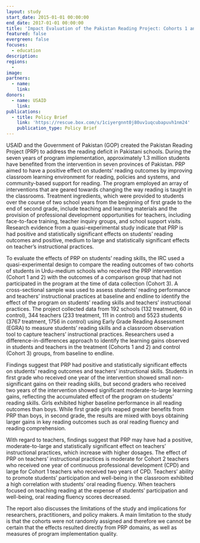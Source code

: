```yaml
---
layout: study
start_date: 2015-01-01 00:00:00
end_date: 2017-01-01 00:00:00
title: 'Impact Evaluation of the Pakistan Reading Project: Cohorts 1 and 2'
featured: false
evergreen: false
focuses:
  - education
description:
regions:
  -
image:
partners:
  - name:
    link:
donors:
  - name: USAID
    link:
publications:
  - title: Policy Brief
    link: 'https://rescue.box.com/s/1ciyergnnt0j80uv1uqcubapuvh1nm24'
    publication_type: Policy Brief
---
```


USAID and the Government of Pakistan (GOP) created the Pakistan Reading Project (PRP) to address the reading deficit in Pakistani schools. During the seven years of program implementation, approximately 1.3 million students have benefited from the intervention in seven provinces of Pakistan. PRP aimed to have a positive effect on students’ reading outcomes by improving classroom learning environment for reading, policies and systems, and community-based support for reading. The program employed an array of interventions that are geared towards changing the way reading is taught in the classrooms. Treatment ingredients, which were provided to students over the course of two school years from the beginning of first grade to the end of second grade, include teaching and learning materials and the provision of professional development opportunities for teachers, including face-to-face training, teacher inquiry groups, and school support visits. Research evidence from a quasi-experimental study indicate that PRP is had positive and statistically significant effects on students’ reading outcomes and positive, medium to large and statistically significant effects on teacher’s instructional practices.&nbsp;

To evaluate the effects of PRP on students’ reading skills, the IRC used a quasi-experimental design to compare the reading outcomes of two cohorts of students in Urdu-medium schools who received the PRP intervention (Cohort 1 and 2) with the outcomes of a comparison group that had not participated in the program at the time of data collection (Cohort 3). A cross-sectional sample was used to assess students’ reading performance and teachers’ instructional practices at baseline and endline to identify the effect of the program on students’ reading skills and teachers’ instructional practices. The project collected data from 192 schools (132 treatment, 60 in control), 344 teachers (233 treatment, 111 in control) and 5523 students (3767 treatment, 1756 in control) using Early Grade Reading Assessment (EGRA) to measure students’ reading skills and a classroom observation tool to capture teachers’ instructional practices. Researchers used a difference-in-differences approach to identify the learning gains observed in students and teachers in the treatment (Cohorts 1 and 2) and control (Cohort 3) groups, from baseline to endline.&nbsp;

Findings suggest that PRP had positive and statistically significant effects on students’ reading outcomes and teachers’ instructional skills. Students in first grade who received one year of the intervention showed small non-significant gains on their reading skills, but second graders who received two years of the intervention showed significant moderate-to-large learning gains, reflecting the accumulated effect of the program on students’ reading skills. Girls exhibited higher baseline performance in all reading outcomes than boys. While first grade girls reaped greater benefits from PRP than boys, in second grade, the results are mixed with boys obtaining larger gains in key reading outcomes such as oral reading fluency and reading comprehension.&nbsp;

With regard to teachers, findings suggest that PRP may have had a positive, moderate-to-large and statistically significant effect on teachers’ instructional practices, which increase with higher dosages. The effect of PRP on teachers’ instructional practices is moderate for Cohort 2 teachers who received one year of continuous professional development (CPD) and large for Cohort 1 teachers who received two years of CPD. Teachers’ ability to promote students’ participation and well-being in the classroom exhibited a high correlation with students’ oral reading fluency. When teachers focused on teaching reading at the expense of students’ participation and well-being, oral reading fluency scores decreased.&nbsp;

The report also discusses the limitations of the study and implications for researchers, practitioners, and policy makers. A main limitation to the study is that the cohorts were not randomly assigned and therefore we cannot be certain that the effects resulted directly from PRP domains, as well as measures of program implementation quality.